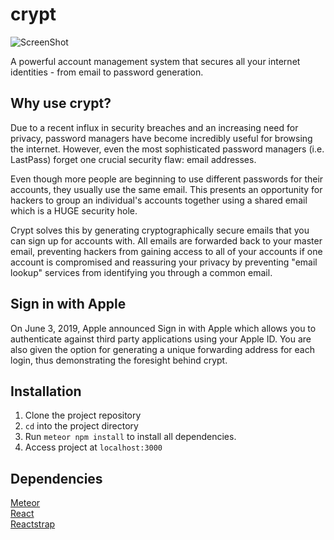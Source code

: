 # crypt

![ScreenShot](http://i.imgur.com/sZjuyZp.png)

A powerful account management system that secures all your internet identities - from email to password generation.

## Why use crypt?

Due to a recent influx in security breaches and an increasing need for privacy, password managers have become incredibly useful for browsing the internet. However, even the most sophisticated password managers (i.e. LastPass) forget one crucial security flaw: email addresses.

Even though more people are beginning to use different passwords for their accounts, they usually use the same email. This presents an opportunity for hackers to group an individual's accounts together using a shared email which is a HUGE security hole.

Crypt solves this by generating cryptographically secure emails that you can sign up for accounts with. All emails are forwarded back to your master email, preventing hackers from gaining access to all of your accounts if one account is compromised and reassuring your privacy by preventing "email lookup" services from identifying you through a common email.

## Sign in with Apple

On June 3, 2019, Apple announced Sign in with Apple which allows you to authenticate against third party
applications using your Apple ID. You are also given the option for generating a unique forwarding
address for each login, thus demonstrating the foresight behind crypt.

## Installation

1. Clone the project repository
2. `cd` into the project directory
3. Run `meteor npm install` to install all dependencies.
4. Access project at `localhost:3000`

## Dependencies

[Meteor](https://www.meteor.com)  
[React](https://facebook.github.io/react/)  
[Reactstrap](https://reactstrap.github.io/)  
